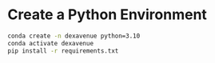 # Create a Python Environment

```bash
conda create -n dexavenue python=3.10
conda activate dexavenue
pip install -r requirements.txt
```